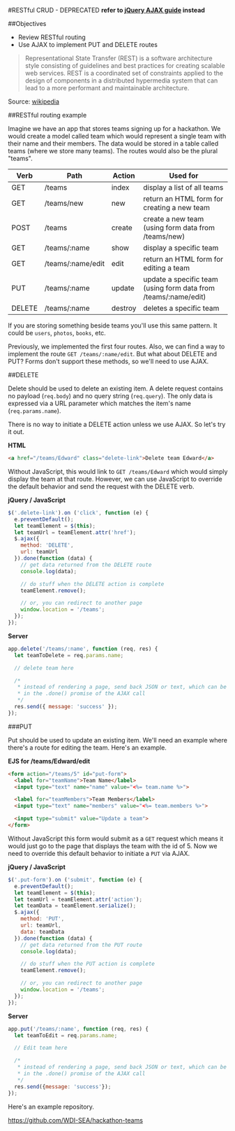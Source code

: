 #RESTful CRUD - DEPRECATED
**refer to [jQuery AJAX guide](/02-js-jquery/jquery-ajax/ajax_crud.md) instead**

##Objectives

* Review RESTful routing
* Use AJAX to implement PUT and DELETE routes

>Representational State Transfer (REST) is a software architecture style consisting of guidelines and best practices for creating scalable web services. REST is a coordinated set of constraints applied to the design of components in a distributed hypermedia system that can lead to a more performant and maintainable architecture.

Source: [wikipedia](http://en.wikipedia.org/wiki/Representational_state_transfer)

##RESTful routing example

Imagine we have an app that stores teams signing up for a hackathon. We would create a model called team which would represent a single team with their name and their members. The data would be stored in a table called teams (where we store many teams). The routes would also be the plural "teams".


| Verb | Path | Action | Used for |
|----|----|----|----|
| GET | /teams | index | display a list of all teams |
| GET | /teams/new | new | return an HTML form for creating a new team |
| POST | /teams | create | create a new team (using form data from /teams/new) |
| GET | /teams/:name | show | display a specific team |
| GET | /teams/:name/edit | edit | return an HTML form for editing a team |
| PUT | /teams/:name | update | update a specific team (using form data from /teams/:name/edit) |
| DELETE | /teams/:name | destroy | deletes a specific team |

If you are storing something beside teams you'll use this same pattern. It could be `users`, `photos`, `books`, etc.

Previously, we implemented the first four routes. Also, we can find a way to implement the route `GET /teams/:name/edit`. But what about DELETE and PUT? Forms don't support these methods, so we'll need to use AJAX.

##DELETE

Delete should be used to delete an existing item. A delete request contains no payload (`req.body`) and no query string (`req.query`). The only data is expressed via a URL parameter which matches the item's name (`req.params.name`).

There is no way to initiate a DELETE action unless we use AJAX. So let's try it out.

**HTML**

```html
<a href="/teams/Edward" class="delete-link">Delete team Edward</a>
```

Without JavaScript, this would link to `GET /teams/Edward` which would simply display the team at that route. However, we can use JavaScript to override the default behavior and send the request with the DELETE verb.

**jQuery / JavaScript**

```js
$('.delete-link').on ('click', function (e) {
  e.preventDefault();
  let teamElement = $(this);
  let teamUrl = teamElement.attr('href');
  $.ajax({
    method: 'DELETE',
    url: teamUrl
  }).done(function (data) {
    // get data returned from the DELETE route
    console.log(data);

    // do stuff when the DELETE action is complete
    teamElement.remove();

    // or, you can redirect to another page
    window.location = '/teams';
  });
});
```

**Server**

```js
app.delete('/teams/:name', function (req, res) {
  let teamToDelete = req.params.name;

  // delete team here

  /*
   * instead of rendering a page, send back JSON or text, which can be read
   * in the .done() promise of the AJAX call
   */
  res.send({ message: 'success' });
});
```


###PUT

Put should be used to update an existing item. We'll need an example where there's a route for editing the team. Here's an example.

**EJS for /teams/Edward/edit**

```html
<form action="/teams/5" id="put-form">
  <label for="teamName">Team Name</label>
  <input type="text" name="name" value="<%= team.name %>">

  <label for="teamMembers">Team Members</label>
  <input type="text" name="members" value="<%= team.members %>">

  <input type="submit" value="Update a team">
</form>
```

Without JavaScript this form would submit as a `GET` request which means it would just go to the page that displays the team with the id of 5. Now we need to override this default behavior to initiate a `PUT` via AJAX.

**jQuery / JavaScript**

```js
$('.put-form').on ('submit', function (e) {
  e.preventDefault();
  let teamElement = $(this);
  let teamUrl = teamElement.attr('action');
  let teamData = teamElement.serialize();
  $.ajax({
    method: 'PUT',
    url: teamUrl,
    data: teamData
  }).done(function (data) {
    // get data returned from the PUT route
    console.log(data);

    // do stuff when the PUT action is complete
    teamElement.remove();

    // or, you can redirect to another page
    window.location = '/teams';
  });
});
```

**Server**

```js
app.put('/teams/:name', function (req, res) {
  let teamToEdit = req.params.name;

  // Edit team here

  /*
   * instead of rendering a page, send back JSON or text, which can be read
   * in the .done() promise of the AJAX call
   */
  res.send({message: 'success'});
});
```

Here's an example repository.

https://github.com/WDI-SEA/hackathon-teams
